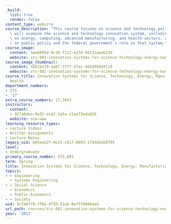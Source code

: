 ```yaml
---
_build:
  list: true
  render: false
content_type: website
course_description: "This course focuses on science and technology policy\u2014it\
  \ will examine the science and technology innovation system, including case studies\
  \ on energy, computing, advanced manufacturing, and health sectors, with an emphasis\
  \ on public policy and the federal government's role in that system.\n"
course_image:
  content: 9ae6895d-9c36-f212-a378-90131aeeb259
  website: sts-081-innovation-systems-for-science-technology-energy-manufacturing-and-health-spring-2017
course_image_thumbnail:
  content: 3b628a78-aa8f-57ff-1fac-4d2d959d4719
  website: sts-081-innovation-systems-for-science-technology-energy-manufacturing-and-health-spring-2017
course_title: Innovation Systems for Science, Technology, Energy, Manufacturing, and
  Health
department_numbers:
- STS
- '17'
extra_course_numbers: 17.395J
instructors:
  content:
  - 02fa8dea-9e35-ace2-2a5a-11aa73eda926
  website: ocw-www
learning_resource_types:
- Lecture Videos
- Written Assignments
- Lecture Notes
legacy_uid: b65eee2f-9e15-c617-0893-1f4dabde8795
level:
- Undergraduate
primary_course_number: STS.081
term: Spring
title: Innovation Systems for Science, Technology, Energy, Manufacturing, and Health
topics:
- - Engineering
  - Systems Engineering
- - Social Science
  - Economics
  - Public Economics
- - Society
uid: 9cf40778-ff0e-4f35-91eb-0ef776886aed
url_path: courses/sts-081-innovation-systems-for-science-technology-energy-manufacturing-and-health-spring-2017
year: '2017'
---
```

